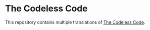 The Codeless Code
=================

This repository contains multiple translations of [The Codeless Code](http://www.thecodelesscode.com).
